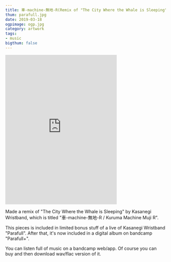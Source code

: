 ```yaml
---
title: 車-machine-無地-R(Remix of "The City Where the Whale is Sleeping" by Kasanegi Wristband)
thum: parafull.jpg
date: 2019-03-18
ogpimage: ogp.jpg
category: artwork
tags:
- music
bigthum: false
---
```


<iframe style="border: 0; width: 350px; height: 470px;" src="https://bandcamp.com/EmbeddedPlayer/album=328387814/size=large/bgcol=ffffff/linkcol=0687f5/tracklist=false/track=3931439622/transparent=true/" seamless><a href="http://kasanegiwristband.bandcamp.com/album/parafull">ParaFull+ by Kasanegi Wristband</a></iframe>

Made a remix of "The City Where the Whale is Sleeping" by Kasanegi Wristband, which is titled "車-machine-無地-R / Kuruma Machine Muji R".

This pieces is included in limited bonus stuff of a live of Kasanegi Wristband "Parafull". After that, it's now included in a digital album on bandcamp "Parafull+".

You can listen full of music on a bandcamp web/app. Of course you can buy and then download wav/flac version of it.

